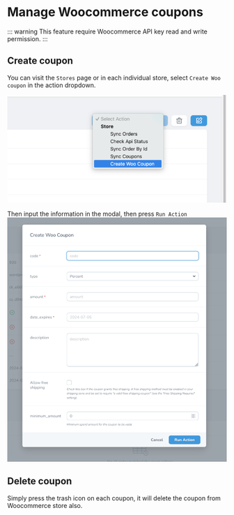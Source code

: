  # Manage Woocommerce coupons

::: warning
This feature require Woocommerce API key read and write permission.
:::

## Create coupon

You can visit the `Stores` page or in each individual store, select `Create Woo coupon` in the action dropdown.

![Stores page](./img/create.png)

Then input the information in the modal, then press `Run Action`
![](./img/form.png)

## Delete coupon

Simply press the trash icon on each coupon, it will delete the coupon from Woocommerce store also.